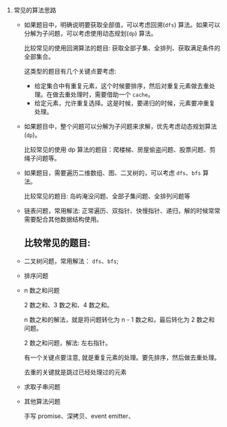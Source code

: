 1. 常见的算法思路
    
    - 如果题目中，明确说明要获取全部值，可以考虑回溯(`dfs`) 算法。如果可以分解为子问题，可以考虑使用动态规划(`dp`) 算法。

        比较常见的使用回溯算法的题目: 获取全部子集、全排列、获取满足条件的全部集合。

        这类型的题目有几个关键点要考虑:
        - 给定集合中有重复元素，这个时候要排序，然后对重复元素做去重处理。在做去重处理时，需要借助一个 `cache`。
        - 给定元素，允许重复选择。这是时候，要递归的时候，元素要冲重复处理。


    - 如果题目中，整个问题可以分解为子问题来求解，优先考虑动态规划算法(`dp`)。

        比较常见的使用 dp 算法的题目：爬楼梯、房屋偷盗问题、股票问题、剪绳子问题等。

    - 如果题目，需要遍历二维数组、图、二叉树的，可以考虑 `dfs`、`bfs` 算法。

        比较常见的题目: 岛屿淹没问题、全部子集问题、全排列问题等

    - 链表问题，常用解法: 正常遍历、双指针、快慢指针、递归，解的时候常常需要配合其他数据结构使用。
  
        比较常见的题目: 
        - 

    - 二叉树问题，常用解法： `dfs`、`bfs`;
  
    - 排序问题
  
    - n 数之和问题
  
        2 数之和、3 数之和、4 数之和。

        n 数之和的解法，就是将问题转化为 n - 1 数之和，最后转化为 2 数之和问题。

        2 数之和问题，解法: 左右指针。

        有一个关键点要注意, 就是重复元素的处理。要先排序，然后做去重处理。

        去重的关键就是跳过已经处理过的元素

    - 求取子串问题
    
    - 其他算法问题

        手写 promise、深拷贝、event emitter、




